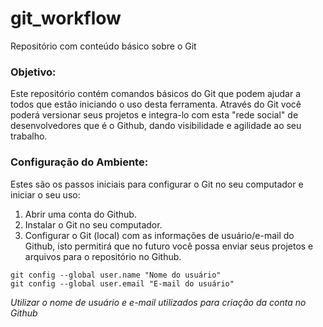 # git_workflow
Repositório com conteúdo básico sobre o Git

### Objetivo:
Este repositório contém comandos básicos do Git que podem ajudar a todos que estão iniciando o uso desta ferramenta.
Através do Git você poderá versionar seus projetos e integra-lo com esta "rede social" de desenvolvedores que é o Github, dando visibilidade e agilidade ao seu trabalho.

### Configuração do Ambiente:
Estes são os passos iniciais para configurar o Git no seu computador e iniciar o seu uso:

1. Abrir uma conta do Github.
2. Instalar o Git no seu computador.
3. Configurar o Git (local) com as informações de usuário/e-mail do Github, isto permitirá que no futuro você possa enviar seus projetos e arquivos para o repositório no Github.

```
git config --global user.name "Nome do usuário"
git config --global user.email "E-mail do usuário"
```
_Utilizar o nome de usuário e e-mail utilizados para criação da conta no Github_
